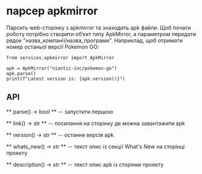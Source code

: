 # парсер apkmirror

Парсить web-сторінку з apkmirror та знаходить apk файли.
Щоб почати роботу потрібно створити обʼєкт типу ApkMirror, а параметром передати
рядок "назва_компанії/назва_програми". Наприклад, щоб отримати номер останьої
версії Pokemon GO:

```
from services.apkmirror import ApkMirror

apk = ApkMirror("niantic-inc/pokemon-go")
apk.parse()
print(f"Latest version is: {apk.version()}")
```


## API

** parse() -> bool ** -- запустити першою

** link() -> str ** -- посилання на сторінку де можна завантажити apk

** version() -> str ** -- остання версія apk

** whats_new() -> str ** -- текст опис із секції What's New на сторінці проекту

** description() -> str ** -- текст опис apk із сторінки проекту
